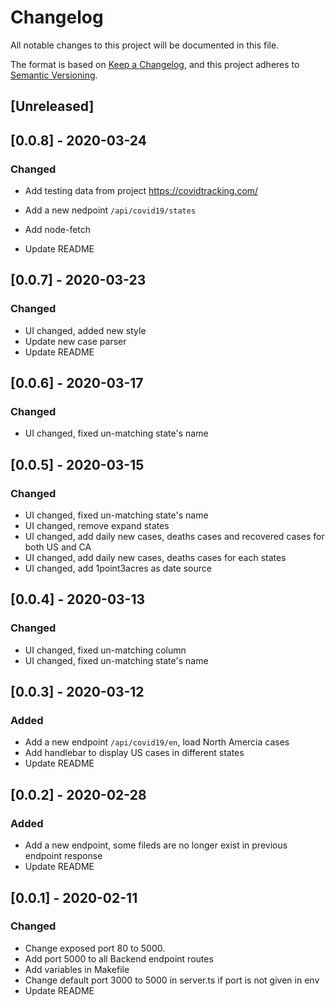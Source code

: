 # Changelog
All notable changes to this project will be documented in this file.

The format is based on [Keep a Changelog](https://keepachangelog.com/en/1.0.0/),
and this project adheres to [Semantic Versioning](https://semver.org/spec/v2.0.0.html).

## [Unreleased]

## [0.0.8] - 2020-03-24
### Changed
- Add testing data from project https://covidtracking.com/
- Add a new nedpoint `/api/covid19/states`
- Add node-fetch

- Update README

## [0.0.7] - 2020-03-23
### Changed
- UI changed, added new style
- Update new case parser 
- Update README

## [0.0.6] - 2020-03-17
### Changed
- UI changed, fixed un-matching state's name

## [0.0.5] - 2020-03-15
### Changed
- UI changed, fixed un-matching state's name
- UI changed, remove expand states
- UI changed, add daily new cases, deaths cases and recovered cases for both US and CA
- UI changed, add daily new cases, deaths cases for each states
- UI changed, add 1point3acres as date source

## [0.0.4] - 2020-03-13
### Changed
- UI changed, fixed un-matching column
- UI changed, fixed un-matching state's name

## [0.0.3] - 2020-03-12
### Added
- Add a new endpoint `/api/covid19/en`, load North Amercia cases
- Add handlebar to display US cases in different states
- Update README

## [0.0.2] - 2020-02-28
### Added
- Add a new endpoint, some fileds are no longer exist in previous endpoint response
- Update README

## [0.0.1] - 2020-02-11
### Changed
- Change exposed port 80 to 5000.
- Add port 5000 to all Backend endpoint routes
- Add variables in Makefile
- Change default port 3000 to 5000 in server.ts if port is not given in env
- Update README